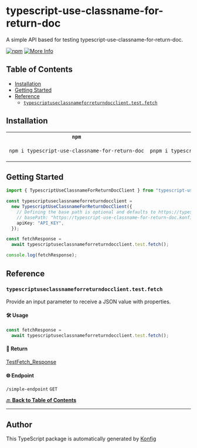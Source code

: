 # typescript-use-classname-for-return-doc<a id="typescript-use-classname-for-return-doc"></a>

A simple API based for testing typescript-use-classname-for-return-doc.

[![npm](https://img.shields.io/badge/npm-v1.0.0-blue)](https://www.npmjs.com/package/typescript-use-classname-for-return-doc/v/1.0.0)
[![More Info](https://img.shields.io/badge/More%20Info-Click%20Here-orange)](http://example.com/support)

## Table of Contents<a id="table-of-contents"></a>

<!-- toc -->

- [Installation](#installation)
- [Getting Started](#getting-started)
- [Reference](#reference)
  * [`typescriptuseclassnameforreturndocclient.test.fetch`](#typescriptuseclassnameforreturndocclienttestfetch)

<!-- tocstop -->

## Installation<a id="installation"></a>

<table>
<tr>
<th width="292px"><code>npm</code></th>
<th width="293px"><code>pnpm</code></th>
<th width="292px"><code>yarn</code></th>
</tr>
<tr>
<td>

```bash
npm i typescript-use-classname-for-return-doc
```

</td>
<td>

```bash
pnpm i typescript-use-classname-for-return-doc
```

</td>
<td>

```bash
yarn add typescript-use-classname-for-return-doc
```

</td>
</tr>
</table>

## Getting Started<a id="getting-started"></a>

```typescript
import { TypescriptUseClassnameForReturnDocClient } from "typescript-use-classname-for-return-doc";

const typescriptuseclassnameforreturndocclient =
  new TypescriptUseClassnameForReturnDocClient({
    // Defining the base path is optional and defaults to https://typescript-use-classname-for-return-doc.konfigthis.com
    // basePath: "https://typescript-use-classname-for-return-doc.konfigthis.com",
    apiKey: "API_KEY",
  });

const fetchResponse =
  await typescriptuseclassnameforreturndocclient.test.fetch();

console.log(fetchResponse);
```

## Reference<a id="reference"></a>


### `typescriptuseclassnameforreturndocclient.test.fetch`<a id="typescriptuseclassnameforreturndocclienttestfetch"></a>

Provide an input parameter to receive a JSON value with properties.

#### 🛠️ Usage<a id="🛠️-usage"></a>

```typescript
const fetchResponse =
  await typescriptuseclassnameforreturndocclient.test.fetch();
```

#### 🔄 Return<a id="🔄-return"></a>

[TestFetch_Response](./models/test-fetch-response.ts)

#### 🌐 Endpoint<a id="🌐-endpoint"></a>

`/simple-endpoint` `GET`

[🔙 **Back to Table of Contents**](#table-of-contents)

---


## Author<a id="author"></a>
This TypeScript package is automatically generated by [Konfig](https://konfigthis.com)
